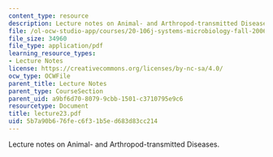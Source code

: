 ```yaml
---
content_type: resource
description: Lecture notes on Animal- and Arthropod-transmitted Diseases.
file: /ol-ocw-studio-app/courses/20-106j-systems-microbiology-fall-2006/5b7a90b676fec6f31b5ed683d83cc214_lecture23.pdf
file_size: 34960
file_type: application/pdf
learning_resource_types:
- Lecture Notes
license: https://creativecommons.org/licenses/by-nc-sa/4.0/
ocw_type: OCWFile
parent_title: Lecture Notes
parent_type: CourseSection
parent_uid: a9bf6d70-8079-9cbb-1501-c3710795e9c6
resourcetype: Document
title: lecture23.pdf
uid: 5b7a90b6-76fe-c6f3-1b5e-d683d83cc214
---
```

Lecture notes on Animal- and Arthropod-transmitted Diseases.